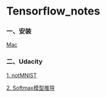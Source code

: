 # Tensorflow_notes

### 一、安装

[Mac](./tensorflow_setup_note.md)


### 二、Udacity

[1. notMNIST](./notMNIST.ipynb)

[2. Softmax模型推导](./Softmax_model.ipynb)

